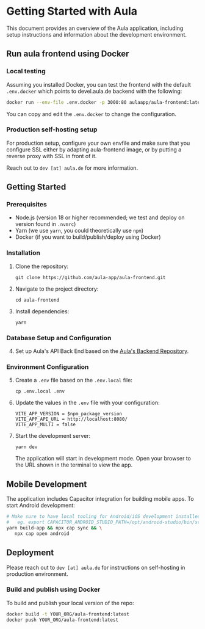 # Getting Started with Aula

This document provides an overview of the Aula application, including setup instructions and information about the development environment.

## Run aula frontend using Docker

### Local testing

Assuming you installed Docker, you can test the frontend with the default `.env.docker` which points to devel.aula.de backend with the following:

```bash
docker run --env-file .env.docker -p 3000:80 aulaapp/aula-frontend:latest
```

You can copy and edit the `.env.docker` to change the configuration.

### Production self-hosting setup

For production setup, configure your own envfile and make sure that you configure SSL either by adapting aula-frontend image, or by putting a reverse proxy with SSL in front of it.

Reach out to `dev [at] aula.de` for more information. <!-- @TODO: we should add link to docs when ready -->

## Getting Started

### Prerequisites

- Node.js (version 18 or higher recommended; we test and deploy on version found in `.nvmrc`)
- Yarn (we use `yarn`, you could theoretically use `npm`)
- Docker (if you want to build/publish/deploy using Docker)

### Installation

1. Clone the repository:

   ```
   git clone https://github.com/aula-app/aula-frontend.git
   ```

2. Navigate to the project directory:

   ```
   cd aula-frontend
   ```

3. Install dependencies:
   ```
   yarn
   ```

### Database Setup and Configuration

4. Set up Aula's API Back End based on the [Aula's Backend Repository](https://github.com/aula-app/aula-backend).

### Environment Configuration

5. Create a `.env` file based on the `.env.local` file:

   ```
   cp .env.local .env
   ```

6. Update the values in the `.env` file with your configuration:

   ```
   VITE_APP_VERSION = $npm_package_version
   VITE_APP_API_URL = http://localhost:8080/
   VITE_APP_MULTI = false
   ```

7. Start the development server:

   ```
   yarn dev
   ```

   The application will start in development mode. Open your browser to the URL shown in the terminal to view the app.

## Mobile Development

The application includes Capacitor integration for building mobile apps. To start Android development:

```bash
# Make sure to have local tooling for Android/iOS development installed
#   eg. export CAPACITOR_ANDROID_STUDIO_PATH=/opt/android-studio/bin/studio
yarn build-app && npx cap sync && \
   npx cap open android
```

## Deployment

Please reach out to `dev [at] aula.de` for instructions on self-hosting in production environment.

### Build and publish using Docker

To build and publish your local version of the repo:

```bash
docker build -t YOUR_ORG/aula-frontend:latest
docker push YOUR_ORG/aula-frontend:latest
```
